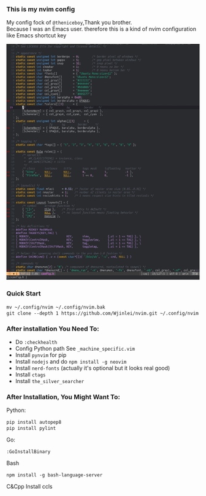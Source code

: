 ### This is my nvim config
My config fock of `@theniceboy`,Thank you brother.<br/>
Because I was an Emacs user. therefore this is a kind of nvim configuration like Emacs shortcut key

![preview](./preview.jpg)

### Quick Start
```
mv ~/.config/nvim ~/.config/nvim.bak
git clone --depth 1 https://github.com/Wjinlei/nvim.git ~/.config/nvim
```
### After installation You Need To:
- Do `:checkhealth`
- Config Python path See `_machine_specific.vim`
- Install `pynvim` for pip
- Install `nodejs` and do  `npm install -g neovim`
- Install `nerd-fonts` (actually it's optional but it looks real good)
- Install `ctags`
- Install `the_silver_searcher`

### After Installation, You Might Want To:
Python:
```
pip install autopep8
pip install pylint
```
Go:
```
:GoInstallBinary
```
Bash
```
npm install -g bash-language-server
```
C&Cpp Install ccls
